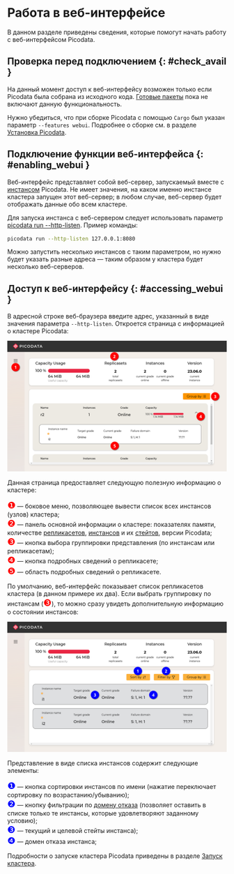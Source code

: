 # Работа в веб-интерфейсе

В данном разделе приведены сведения, которые помогут начать работу с
веб-интерфейсом Picodata.

## Проверка перед подключением {: #check_avail }

На данный момент доступ к веб-интерфейсу возможен только если Picodata
была собрана из исходного кода. [Готовые
пакеты](https://picodata.io/download) пока не включают
данную функциональность.

Нужно убедиться, что при сборке Picodata c помощью `Cargo` был указан
параметр `--features webui`. Подробнее о сборке см. в разделе [Установка
Picodata](install.md).

## Подключение функции веб-интерфейса {: #enabling_webui }

Веб-интерфейс представляет собой веб-сервер, запускаемый вместе с
[инстансом](../overview/glossary.md#instance) Picodata. Не имеет значения, на каком
именно инстансе кластера запущен этот веб-сервер; в любом случае,
веб-сервер будет отображать данные обо всем кластере.

Для запуска инстанса с веб-сервером следует использовать параметр
[picodata run --http-listen]. Пример команды:

```bash
picodata run --http-listen 127.0.0.1:8080
```

[picodata run --http-listen]: ../reference/cli.md#run_http_listen

Можно запустить несколько инстансов с таким параметром, но нужно будет
указать разные адреса — таким образом у кластера будет несколько
веб-серверов.

## Доступ к веб-интерфейсу {: #accessing_webui }

В адресной строке веб-браузера введите адрес, указанный в виде значения
параметра `--http-listen`. Откроется страница с информацией о кластере
Picodata:

![webui-main](../images/webui-main.png)

Данная страница предоставляет следующую полезную информацию о кластере:

<span style="color:red;font-size:150%">❶</span> — боковое меню,
позволяющее вывести список всех инстансов (узлов) кластера;<br>
<span style="color:red;font-size:150%">❷</span> — панель основной
информации о кластере: показателях памяти, количестве
[репликасетов](../overview/glossary.md#replicaset), [инстансов](../overview/glossary.md#instance) и их [стейтов](../overview/glossary.md#state), версии
Picodata;<br>
<span style="color:red;font-size:150%">❸</span> — кнопка выбора
группировки представления (по инстансам или репликасетам);<br>
<span style="color:red;font-size:150%">❹</span> — кнопка подробных
сведений о репликасете;<br>
<span style="color:red;font-size:150%">❺</span> — область подробных
сведений о репликасете.

По умолчанию, веб-интерфейс показывает список репликасетов кластера (в
данном примере их два). Если выбрать группировку по инстансам (<span
style="color:red;font-size:150%">❸</span>), то можно сразу увидеть
дополнительную информацию о состоянии инстансов:

![webui-instances](../images/webui-instances.png)

Представление в виде списка инстансов содержит следующие элементы:

<span style="color:blue;font-size:150%">❶</span> — кнопка сортировки
инстансов по имени (нажатие переключает сортировку по
возрастанию/убыванию);<br>
<span style="color:blue;font-size:150%">❷</span> — кнопку фильтрации по
[домену отказа](../overview/glossary.md#failure_domain) (позволяет оставить в списке
только те инстансы, которые удовлетворяют заданному условию);<br>
<span style="color:blue;font-size:150%">❸</span> — текущий и целевой
стейты инстанса);<br>
<span style="color:blue;font-size:150%">❹</span> — домен
отказа инстанса;<br>

Подробности о запуске кластера Picodata приведены в разделе [Запуск
кластера](deploy.md).
